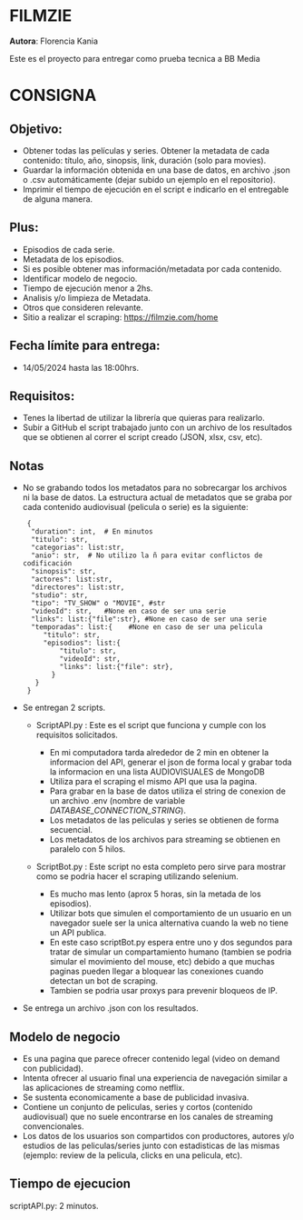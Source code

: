 # FILMZIE

 **Autora**: Florencia Kania

 Este es el proyecto para entregar como prueba tecnica a BB Media

# CONSIGNA

## Objetivo:
 - Obtener todas las películas y series. Obtener la metadata de cada contenido: título, año, sinopsis, link, duración (solo para movies).
 - Guardar la información obtenida en una base de datos, en archivo .json o .csv automáticamente (dejar subido un ejemplo en el repositorio).
 - Imprimir el tiempo de ejecución en el script e indicarlo en el entregable de alguna manera.

## Plus:
 - Episodios de cada serie.
 - Metadata de los episodios.
 - Si es posible obtener mas información/metadata por cada contenido.
 - Identificar modelo de negocio.
 - Tiempo de ejecución menor a 2hs.
 - Analisis y/o limpieza de Metadata.
 - Otros que consideren relevante.
 - Sitio a realizar el scraping: https://filmzie.com/home

## Fecha límite para entrega: 
 - 14/05/2024 hasta las 18:00hrs.

## Requisitos:    
 - Tenes la libertad de utilizar la librería que quieras para realizarlo.
 - Subir a GitHub el script trabajado junto con un archivo de los resultados que se obtienen al correr el script creado (JSON, xlsx, csv, etc).

## Notas
 - No se grabando todos los metadatos para no sobrecargar los archivos ni la base de datos. La estructura actual de metadatos que se graba por cada contenido audiovisual (pelicula o serie) es la siguiente:
   ```
    {
     "duration": int,  # En minutos
     "titulo": str,
     "categorias": list:str,
     "anio": str,  # No utilizo la ñ para evitar conflictos de codificación
     "sinopsis": str,
     "actores": list:str,
     "directores": list:str,
     "studio": str,
     "tipo": "TV_SHOW" o "MOVIE", #str
     "videoId": str,   #None en caso de ser una serie
     "links": list:{"file":str}, #None en caso de ser una serie
     "temporadas": list:{    #None en caso de ser una pelicula
        "titulo": str,
        "episodios": list:{
            "titulo": str,
            "videoId": str,
            "links": list:{"file": str}, 
          }
      }
    }
   ```
 - Se entregan 2 scripts.
    - ScriptAPI.py : Este es el script que funciona y cumple con los requisitos solicitados. 
        - En mi computadora tarda alrededor de 2 min en obtener la informacion del API, generar el json de forma local y grabar toda la informacion en una lista AUDIOVISUALES de MongoDB
        - Utiliza para el scraping el mismo API que usa la pagina.
        - Para grabar en la base de datos utiliza el string de conexion de un archivo .env (nombre de variable *DATABASE_CONNECTION_STRING*).
        - Los metadatos de las peliculas y series se obtienen de forma secuencial.
        - Los metadatos de los archivos para streaming se obtienen en paralelo con 5 hilos.

    - ScriptBot.py : Este script no esta completo pero sirve para mostrar como se podria hacer el scraping utilizando selenium.
        - Es mucho mas lento (aprox 5 horas, sin la metada de los episodios).
        - Utilizar bots que simulen el comportamiento de un usuario en un navegador suele ser la unica alternativa cuando la web no tiene un API publica.
        - En este caso scriptBot.py espera entre uno y dos segundos para tratar de simular un compartamiento humano (tambien se podria simular el movimiento del mouse, etc) debido a que muchas paginas pueden llegar a bloquear las conexiones cuando detectan un bot de scraping.
        - Tambien se podria usar proxys para prevenir bloqueos de IP.


 - Se entrega un archivo .json con los resultados.

## Modelo de negocio
   - Es una pagina que parece ofrecer contenido legal (video on demand con publicidad).
   - Intenta ofrecer al usuario final una experiencia de navegación similar a las aplicaciones de streaming como netflix.
   - Se sustenta economicamente a base de publicidad invasiva.
   - Contiene un conjunto de peliculas, series y cortos (contenido audiovisual) que no suele encontrarse en los canales de streaming convencionales.
   - Los datos de los usuarios son compartidos con productores, autores y/o estudios de las peliculas/series junto con estadisticas de las mismas (ejemplo: review de la pelicula, clicks en una pelicula, etc).

## Tiempo de ejecucion
scriptAPI.py: 2 minutos.

